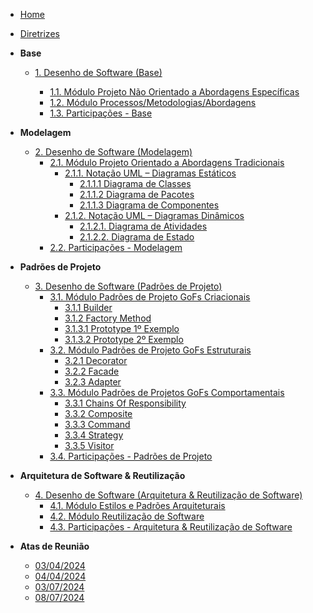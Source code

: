 <!-- docs/_sidebar.md -->

- [Home]()
- [Diretrizes](/Diretrizes/Diretrizes.md)

- **Base**
  - [1. Desenho de Software (Base)](/Base/1.Base.md)

    - [1.1. Módulo Projeto Não Orientado a Abordagens Específicas](/Base/1.1.AbordagemNaoEspecifica.md)
    - [1.2. Módulo Processos/Metodologias/Abordagens](/Base/1.2.ProcessosMetodologiasAbordagens.md)
    - [1.3. Participações - Base](/Base/1.3.ParticipacoesBase.md)

- **Modelagem**
  - [2. Desenho de Software (Modelagem)](/Modelagem/2.Modelagem.md)
    - [2.1. Módulo Projeto Orientado a Abordagens Tradicionais](/Modelagem/2.1.ModelagemTradicional.md)
      - [2.1.1. Notação UML – Diagramas Estáticos](/Modelagem/2.1.1.UMLEstaticos.md)
        - [2.1.1.1 Diagrama de Classes](/Modelagem/2.1.1.1DiagramadeClasses.md)
        - [2.1.1.2 Diagrama de Pacotes](/Modelagem/2.1.1.2DiagramadePacotes.md)
        - [2.1.1.3 Diagrama de Componentes](/Modelagem/2.1.1.3DiagramadeComponentes.md)
      - [2.1.2. Notação UML – Diagramas Dinâmicos](/Modelagem/2.1.2.UMLDinamicos.md)
        - [2.1.2.1. Diagrama de Atividades](/Modelagem/2.1.2.1.Diagramadeatividades.md)
        - [2.1.2.2. Diagrama de Estado](/Modelagem/2.1.2.2.DiagramaDeEstados.md)
    - [2.2. Participações - Modelagem](/Modelagem/2.2.ParticipacoesModelagem.md)

- **Padrões de Projeto**
  - [3. Desenho de Software (Padrões de Projeto)](/PadroesDeProjeto/3.PadroesDeProjeto.md)
    - [3.1. Módulo Padrões de Projeto GoFs Criacionais](/PadroesDeProjeto/3.1.GoFsCriacionais.md)
      - [3.1.1 Builder](/PadroesDeProjeto/3.1.1.Builder.md)
      - [3.1.2 Factory Method](/PadroesDeProjeto/3.1.2.factoryMethod.md)
      - [3.1.3.1 Prototype 1º Exemplo](/PadroesDeProjeto/3.1.3.1.Prototype1.md)
      - [3.1.3.2 Prototype 2º Exemplo](/PadroesDeProjeto/3.1.3.2.Prototype2.md)
    - [3.2. Módulo Padrões de Projeto GoFs Estruturais](/PadroesDeProjeto/3.2.GoFsEstruturais.md)
      - [3.2.1 Decorator](/PadroesDeProjeto/3.2.1.Decorator.md)
      - [3.2.2 Facade](/PadroesDeProjeto/3.2.2.Facade.md)
      - [3.2.3 Adapter](/PadroesDeProjeto/3.2.3.Adapter.md)
    - [3.3. Módulo Padrões de Projetos GoFs Comportamentais](/PadroesDeProjeto/3.3.GoFsComportamentais.md)
      - [3.3.1 Chains Of Responsibility](/PadroesDeProjeto/3.3.1.ChainsOfResponsibility.md)
      - [3.3.2 Composite](/PadroesDeProjeto/3.3.2.Composite.md)
      - [3.3.3 Command](/PadroesDeProjeto/3.3.3.Command.md)
      - [3.3.4 Strategy](/PadroesDeProjeto/3.3.4.Strategy.md)
      - [3.3.5 Visitor](/PadroesDeProjeto/3.3.5.Visitor.md)
    - [3.4. Participações - Padrões de Projeto](/PadroesDeProjeto/3.4.ParticipacoesPadroes.md)

- **Arquitetura de Software & Reutilização**
  - [4. Desenho de Software (Arquitetura & Reutilização de Software)](/ArquiteturaReutilizacao/4.ArquiteturaReutilizacao.md)
    - [4.1. Módulo Estilos e Padrões Arquiteturais](/ArquiteturaReutilizacao/4.1.PadroesArquiteturais.md)
    - [4.2. Módulo Reutilização de Software](/ArquiteturaReutilizacao/4.2.ReutilizacaoDeSoftware.md)
    - [4.3. Participações - Arquitetura & Reutilização de Software](/ArquiteturaReutilizacao/4.3.ParticipacoesArqReutilizacao.md)

- **Atas de Reunião**
  - [03/04/2024](/Atas/03_04_2024.md)
  - [04/04/2024](/Atas/04_04_2024.md)
  - [03/07/2024](/Atas/03_07_2024.md) 
  - [08/07/2024](/Atas/08_07_2024.md) 
